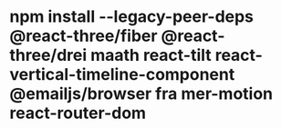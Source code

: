 # npm install --legacy-peer-deps @react-three/fiber @react-three/drei maath react-tilt react-vertical-timeline-component @emailjs/browser fra mer-motion react-router-dom

